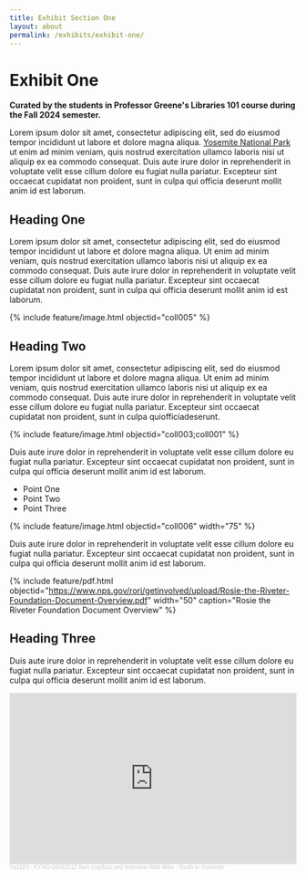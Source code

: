 ```yaml
---
title: Exhibit Section One
layout: about
permalink: /exhibits/exhibit-one/
---
```

# Exhibit One

**Curated by the students in Professor Greene's Libraries 101 course during the Fall 2024 semester.**

Lorem ipsum dolor sit amet, consectetur adipiscing elit, sed do eiusmod tempor incididunt ut labore et dolore magna aliqua. [Yosemite National Park](https://www.nps.gov/yose/index.htm) ut enim ad minim veniam, quis nostrud exercitation ullamco laboris nisi ut aliquip ex ea commodo consequat. Duis aute irure dolor in reprehenderit in voluptate velit esse cillum dolore eu fugiat nulla pariatur. Excepteur sint occaecat cupidatat non proident, sunt in culpa qui officia deserunt mollit anim id est laborum.
## Heading One
Lorem ipsum dolor sit amet, consectetur adipiscing elit, sed do eiusmod tempor incididunt ut labore et dolore magna aliqua. Ut enim ad minim veniam, quis nostrud exercitation ullamco laboris nisi ut aliquip ex ea commodo consequat. Duis aute irure dolor in reprehenderit in voluptate velit esse cillum dolore eu fugiat nulla pariatur. Excepteur sint occaecat cupidatat non proident, sunt in culpa qui officia deserunt mollit anim id est laborum.

{% include feature/image.html objectid="coll005" %}

## Heading Two
Lorem ipsum dolor sit amet, consectetur adipiscing elit, sed do eiusmod tempor incididunt ut labore et dolore magna aliqua. Ut enim ad minim veniam, quis nostrud exercitation ullamco laboris nisi ut aliquip ex ea commodo consequat. Duis aute irure dolor in reprehenderit in voluptate velit esse cillum dolore eu fugiat nulla pariatur. Excepteur sint occaecat cupidatat non proident, sunt in culpa quiofficiadeserunt. 

{% include feature/image.html objectid="coll003;coll001" %}

Duis aute irure dolor in reprehenderit in voluptate velit esse cillum dolore eu fugiat nulla pariatur. Excepteur sint occaecat cupidatat non proident, sunt in culpa qui officia deserunt mollit anim id est laborum.
- Point One
- Point Two
- Point Three

{% include feature/image.html objectid="coll006" width="75" %}

Duis aute irure dolor in reprehenderit in voluptate velit esse cillum dolore eu fugiat nulla pariatur. Excepteur sint occaecat cupidatat non proident, sunt in culpa qui officia deserunt mollit anim id est laborum.

{% include feature/pdf.html objectid="https://www.nps.gov/rori/getinvolved/upload/Rosie-the-Riveter-Foundation-Document-Overview.pdf" width="50" caption="Rosie the Riveter Foundation Document Overview" %}

## Heading Three
Duis aute irure dolor in reprehenderit in voluptate velit esse cillum dolore eu fugiat nulla pariatur. Excepteur sint occaecat cupidatat non proident, sunt in culpa qui officia deserunt mollit anim id est laborum.

<iframe width="100%" height="300" scrolling="no" frameborder="no" allow="autoplay" src="https://w.soundcloud.com/player/?url=https%3A//api.soundcloud.com/tracks/155721595&color=%23ff5500&auto_play=false&hide_related=false&show_comments=true&show_user=true&show_reposts=false&show_teaser=true&visual=true"></iframe><div style="font-size: 10px; color: #cccccc;line-break: anywhere;word-break: normal;overflow: hidden;white-space: nowrap;text-overflow: ellipsis; font-family: Interstate,Lucida Grande,Lucida Sans Unicode,Lucida Sans,Garuda,Verdana,Tahoma,sans-serif;font-weight: 100;"><a href="https://soundcloud.com/ya1923-1" title="Ya1923" target="_blank" style="color: #cccccc; text-decoration: none;">Ya1923</a> · <a href="https://soundcloud.com/ya1923-1/kyno-04092012-8am-mp3cutnet-interview-with-mike-youth-in-yosemite" title="KYNO 04092012 8am (mp3cut.net) Interview With Mike - Youth in Yosemite" target="_blank" style="color: #cccccc; text-decoration: none;">KYNO 04092012 8am (mp3cut.net) Interview With Mike - Youth in Yosemite</a></div>
